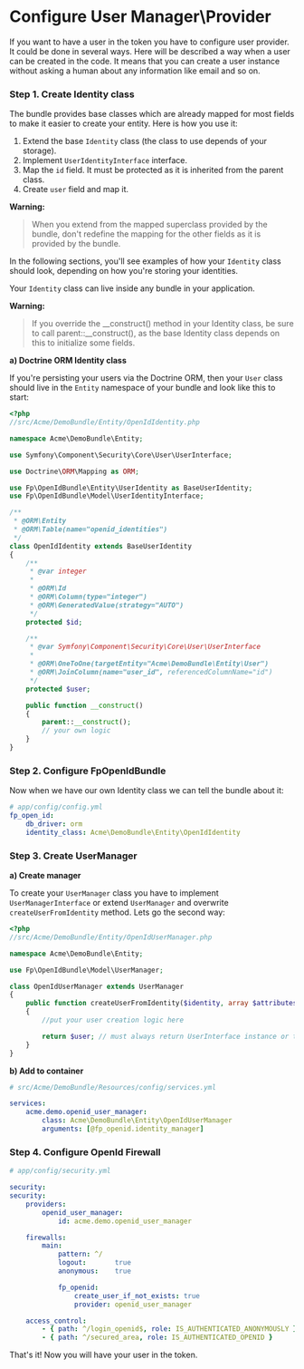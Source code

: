 Configure User Manager\Provider
===============================

If you want to have a user in the token you have to configure user provider. It could be done in several ways.
Here will be described a way when a user can be created in the code.
It means that you can create a user instance without asking a human about any information like email and so on.

### Step 1. Create Identity class

The bundle provides base classes which are already mapped for most fields
to make it easier to create your entity. Here is how you use it:

1. Extend the base `Identity` class (the class to use depends of your storage).
2. Implement `UserIdentityInterface` interface.
3. Map the `id` field. It must be protected as it is inherited from the parent class.
4. Create `user` field and map it.

**Warning:**

> When you extend from the mapped superclass provided by the bundle, don't
> redefine the mapping for the other fields as it is provided by the bundle.

In the following sections, you'll see examples of how your `Identity` class should
look, depending on how you're storing your identities.

Your `Identity` class can live inside any bundle in your application.

**Warning:**

> If you override the __construct() method in your Identity class, be sure
> to call parent::__construct(), as the base Identity class depends on
> this to initialize some fields.

**a) Doctrine ORM Identity class**

If you're persisting your users via the Doctrine ORM, then your `User` class
should live in the `Entity` namespace of your bundle and look like this to
start:

```php
<?php
//src/Acme/DemoBundle/Entity/OpenIdIdentity.php

namespace Acme\DemoBundle\Entity;

use Symfony\Component\Security\Core\User\UserInterface;

use Doctrine\ORM\Mapping as ORM;

use Fp\OpenIdBundle\Entity\UserIdentity as BaseUserIdentity;
use Fp\OpenIdBundle\Model\UserIdentityInterface;

/**
 * @ORM\Entity
 * @ORM\Table(name="openid_identities")
 */
class OpenIdIdentity extends BaseUserIdentity
{
    /**
     * @var integer
     *
     * @ORM\Id
     * @ORM\Column(type="integer")
     * @ORM\GeneratedValue(strategy="AUTO")
     */
    protected $id;

    /**
     * @var Symfony\Component\Security\Core\User\UserInterface
     *
     * @ORM\OneToOne(targetEntity="Acme\DemoBundle\Entity\User")
     * @ORM\JoinColumn(name="user_id", referencedColumnName="id")
     */
    protected $user;

    public function __construct()
    {
        parent::__construct();
        // your own logic
    }
}

```

### Step 2. Configure FpOpenIdBundle

Now when we have our own Identity class we can tell the bundle about it:

``` yaml
# app/config/config.yml
fp_open_id:
    db_driver: orm
    identity_class: Acme\DemoBundle\Entity\OpenIdIdentity
```

### Step 3. Create UserManager

**a) Create manager**

To create your `UserManager` class you have to implement `UserManagerInterface` or extend `UserManager` and overwrite `createUserFromIdentity` method.
Lets go the second way:

```php
<?php
//src/Acme/DemoBundle/Entity/OpenIdUserManager.php

namespace Acme\DemoBundle\Entity;

use Fp\OpenIdBundle\Model\UserManager;

class OpenIdUserManager extends UserManager
{
    public function createUserFromIdentity($identity, array $attributes = array())
    {
        //put your user creation logic here

        return $user; // must always return UserInterface instance or throw an exception.
    }
}

```

**b) Add to container**

```yaml
# src/Acme/DemoBundle/Resources/config/services.yml

services:
    acme.demo.openid_user_manager:
        class: Acme\DemoBundle\Entity\OpenIdUserManager
        arguments: [@fp_openid.identity_manager]

```

###  Step 4. Configure OpenId Firewall

```yaml
# app/config/security.yml

security:
security:
    providers:
        openid_user_manager:
            id: acme.demo.openid_user_manager

    firewalls:
        main:
            pattern: ^/
            logout:       true
            anonymous:    true

            fp_openid:
                create_user_if_not_exists: true
                provider: openid_user_manager

    access_control:
        - { path: ^/login_openid$, role: IS_AUTHENTICATED_ANONYMOUSLY }
        - { path: ^/secured_area, role: IS_AUTHENTICATED_OPENID }
```

That's it! Now you will have your user in the token.